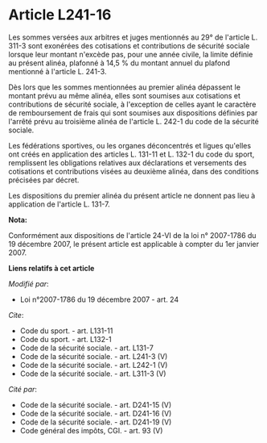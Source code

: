# Article L241-16

Les sommes versées aux arbitres et juges mentionnés au 29° de l'article L. 311-3 sont exonérées des cotisations et
contributions de sécurité sociale lorsque leur montant n'excède pas, pour une année civile, la limite définie au présent
alinéa, plafonné à 14,5 % du montant annuel du plafond mentionné à l'article L. 241-3. 

Dès lors que les sommes mentionnées au premier alinéa dépassent le montant prévu au même alinéa, elles sont soumises aux
cotisations et contributions de sécurité sociale, à l'exception de celles ayant le caractère de remboursement de frais qui
sont soumises aux dispositions définies par l'arrêté prévu au troisième alinéa de l'article L. 242-1 du code de la sécurité
sociale. 

Les fédérations sportives, ou les organes déconcentrés et ligues qu'elles ont créés en application des articles L. 131-11 et
L. 132-1 du code du sport, remplissent les obligations relatives aux déclarations et versements des cotisations et
contributions visées au deuxième alinéa, dans des conditions précisées par décret. 

Les dispositions du premier alinéa du présent article ne donnent pas lieu à application de l'article L. 131-7.

**Nota:**

Conformément aux dispositions de l'article 24-VI de la loi n° 2007-1786 du 19 décembre 2007, le présent article est
applicable à compter du 1er janvier 2007.

**Liens relatifs à cet article**

_Modifié par_:

  - Loi n°2007-1786 du 19 décembre 2007 - art. 24

_Cite_:

  - Code du sport. - art. L131-11
  - Code du sport. - art. L132-1
  - Code de la sécurité sociale. - art. L131-7
  - Code de la sécurité sociale. - art. L241-3 (V)
  - Code de la sécurité sociale. - art. L242-1 (V)
  - Code de la sécurité sociale. - art. L311-3 (V)

_Cité par_:

  - Code de la sécurité sociale. - art. D241-15 (V)
  - Code de la sécurité sociale. - art. D241-16 (V)
  - Code de la sécurité sociale. - art. D241-19 (V)
  - Code général des impôts, CGI. - art. 93 (V)

